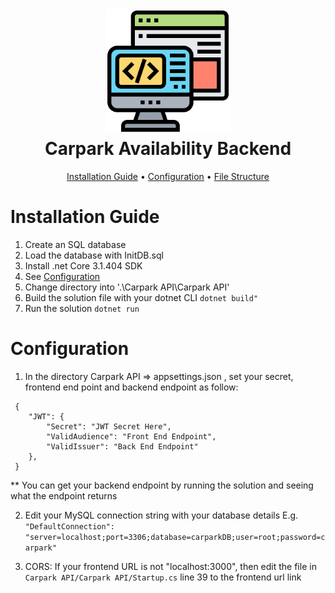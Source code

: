 <div align="center">
  <h1>
      <img src="../Public/backend.svg" width="200"> 
      <br>
          Carpark Availability Backend
      <br>
  </h1>
</div>

<div align="center">
  <p>
    <a href="#installation-guide">Installation Guide</a> •
      <a href="#configuration">Configuration</a>  •
      <a href="#file-structure">File Structure</a>  
  </p>
</div>

# Installation Guide

1. Create an SQL database
2. Load the database with InitDB.sql
3. Install .net Core 3.1.404 SDK
4. See <a href="#configuration">Configuration</a> 
5. Change directory into '.\Carpark API\Carpark API\'
6. Build the solution file with your dotnet CLI
   `dotnet build"`
7. Run the solution `dotnet run`


# Configuration

1. In the directory Carpark API => appsettings.json , set your secret, frontend end point and backend endpoint as follow:

```
 {
    "JWT": {
        "Secret": "JWT Secret Here",
        "ValidAudience": "Front End Endpoint",
        "ValidIssuer": "Back End Endpoint"
    },
 }
```

\*\* You can get your backend endpoint by running the solution and seeing what the endpoint returns

2. Edit your MySQL connection string with your database details
   E.g. `"DefaultConnection": "server=localhost;port=3306;database=carparkDB;user=root;password=carpark"`

3. CORS: If your frontend URL is not "localhost:3000", then edit the file in `Carpark API/Carpark API/Startup.cs` line 39 to the frontend url link


